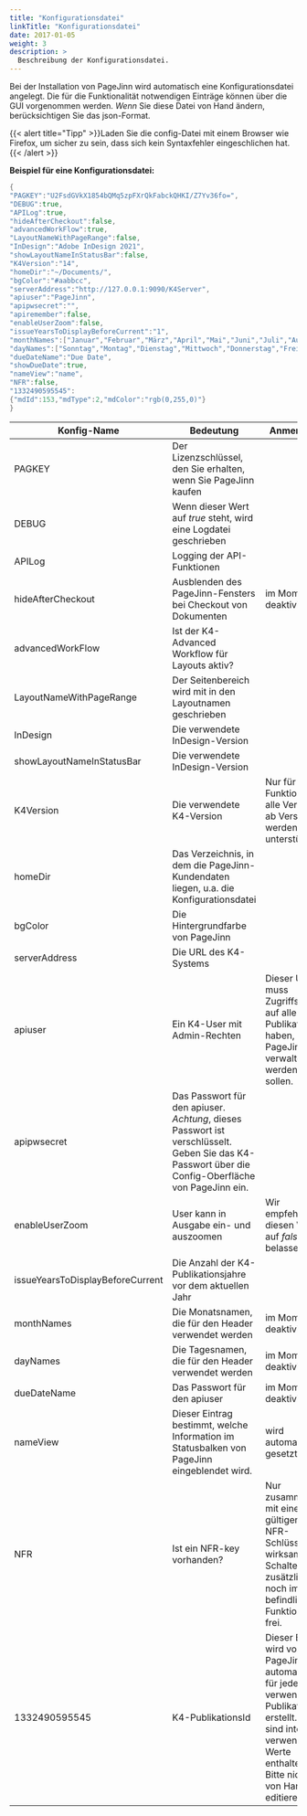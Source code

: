 ```yaml
---
title: "Konfigurationsdatei"
linkTitle: "Konfigurationsdatei"
date: 2017-01-05
weight: 3
description: >
  Beschreibung der Konfigurationsdatei.
---
```


 Bei der Installation von PageJinn wird automatisch eine Konfigurationsdatei angelegt. Die für die Funktionalität notwendigen Einträge können über die GUI vorgenommen werden. *Wenn* Sie diese Datei von Hand ändern, berücksichtigen Sie das json-Format.

{{< alert title="Tipp" >}}Laden Sie die config-Datei mit einem Browser wie Firefox, um sicher zu sein, dass sich kein Syntaxfehler eingeschlichen hat.{{< /alert >}}



**Beispiel für eine Konfigurationsdatei:**

```go
{
"PAGKEY":"U2FsdGVkX1854bQMq5zpFXrQkFabckQHKI/Z7Yv36fo=",
"DEBUG":true,
"APILog":true,
"hideAfterCheckout":false,
"advancedWorkFlow":true,
"LayoutNameWithPageRange":false,
"InDesign":"Adobe InDesign 2021",
"showLayoutNameInStatusBar":false,
"K4Version":"14",
"homeDir":"~/Documents/",
"bgColor":"#aabbcc",
"serverAddress":"http://127.0.0.1:9090/K4Server",
"apiuser":"PageJinn",
"apipwsecret":"",
"apiremember":false,
"enableUserZoom":false,
"issueYearsToDisplayBeforeCurrent":"1",
"monthNames":["Januar","Februar","März","April","Mai","Juni","Juli","August","September","Oktober","November","Dezember"],
"dayNames":["Sonntag","Montag","Dienstag","Mittwoch","Donnerstag","Freitag","Sonnabend"],
"dueDateName":"Due Date",
"showDueDate":true,
"nameView":"name",
"NFR":false,
"1332490595545":
{"mdId":153,"mdType":2,"mdColor":"rgb(0,255,0)"}
}
```

| Konfig-Name            | Bedeutung           | Anmerkung
|-------------------|-----------------|------|
| PAGKEY   | Der Lizenzschlüssel, den Sie erhalten, wenn Sie PageJinn kaufen       |  |
| DEBUG            | Wenn dieser Wert auf *true* steht, wird eine Logdatei geschrieben    |
| APILog     | Logging der API-Funktionen  | 
| hideAfterCheckout     | Ausblenden des PageJinn-Fensters bei Checkout von Dokumenten  | im Moment deaktiviert
| advancedWorkFlow     | Ist der K4-Advanced Workflow für Layouts aktiv?  | 
| LayoutNameWithPageRange     | Der Seitenbereich wird mit in den Layoutnamen geschrieben | 
| InDesign     | Die verwendete InDesign-Version | 
| showLayoutNameInStatusBar     | Die verwendete InDesign-Version | 
| K4Version     | Die verwendete K4-Version | Nur für API-Funktionalität, alle Versionen ab Version 12 werden unterstützt
| homeDir     | Das Verzeichnis, in dem die PageJinn-Kundendaten liegen, u.a. die Konfigurationsdatei | 
| bgColor     | Die Hintergrundfarbe von PageJinn | 
| serverAddress     | Die URL des K4-Systems| 
| apiuser     | Ein K4-User mit Admin-Rechten | Dieser User muss Zugriffsrechte auf alle Publikationen haben, die mit PageJinn verwaltet werden sollen. | 
| apipwsecret     | Das Passwort für den apiuser. *Achtung*, dieses Passwort ist verschlüsselt. Geben Sie das K4-Passwort über die Config-Oberfläche von PageJinn ein. |  |
| enableUserZoom     | User kann in Ausgabe ein- und auszoomen |  Wir empfehlen, diesen Wert auf *false* zu belassen |
| issueYearsToDisplayBeforeCurrent     | Die Anzahl der K4-Publikationsjahre vor dem aktuellen Jahr |  |
| monthNames     | Die Monatsnamen, die für den Header verwendet werden | im Moment deaktiviert | 
| dayNames     | Die Tagesnamen, die für den Header verwendet werden | im Moment deaktiviert | 
| dueDateName     | Das Passwort für den apiuser |  im Moment deaktiviert|
| nameView     | Dieser Eintrag bestimmt, welche Information im Statusbalken von PageJinn eingeblendet wird.| wird automatisch gesetzt|
| NFR     | Ist ein NFR-key vorhanden? | Nur zusammen mit einem gültigen NFR-Schlüssel wirksam. Schaltet zusätzliche noch im Test befindliche Funktionen frei.|
| 1332490595545     | K4-PublikationsId | Dieser Eintrag wird von PageJinn automatisch für jede verwendete Publikation erstellt. Darin sind intern verwendete Werte enthalten. Bitte nicht von Hand editieren! |


